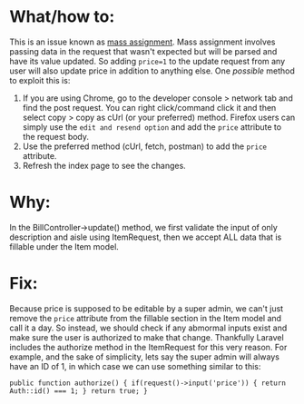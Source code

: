# What/how to:
This is an issue known as [mass assignment](https://en.wikipedia.org/wiki/Mass_assignment_vulnerability). Mass assignment involves passing data in the request that wasn't expected but will be parsed and have its value updated. So adding `price=1` to the update request from any user will also update price in addition to anything else. One *possible* method to exploit this is:
1. If you are using Chrome, go to the developer console > network tab and find the post request. You can right click/command click it and then select copy > copy as cUrl (or your preferred) method. Firefox users can simply use the `edit and resend option` and add the `price` attribute to the request body.
2. Use the preferred method (cUrl, fetch, postman) to add the `price` attribute.
3. Refresh the index page to see the changes.

# Why:
In the BillController->update() method, we first validate the input of only description and aisle using ItemRequest, then we accept ALL data that is fillable under the Item model. 

# Fix:
Because price is supposed to be editable by a super admin, we can't just remove the `price` attribute from the fillable section in the Item model and call it a day. So instead, we should check if any abmormal inputs exist and make sure the user is authorized to make that change. Thankfully Laravel includes the authorize method in the ItemRequest for this very reason. For example, and the sake of simplicity, lets say the super admin will always have an ID of 1, in which case we can use something similar to this:

`
    public function authorize()
    {
        if(request()->input('price')) {
            return Auth::id() === 1;
        }
        return true;
    }
`